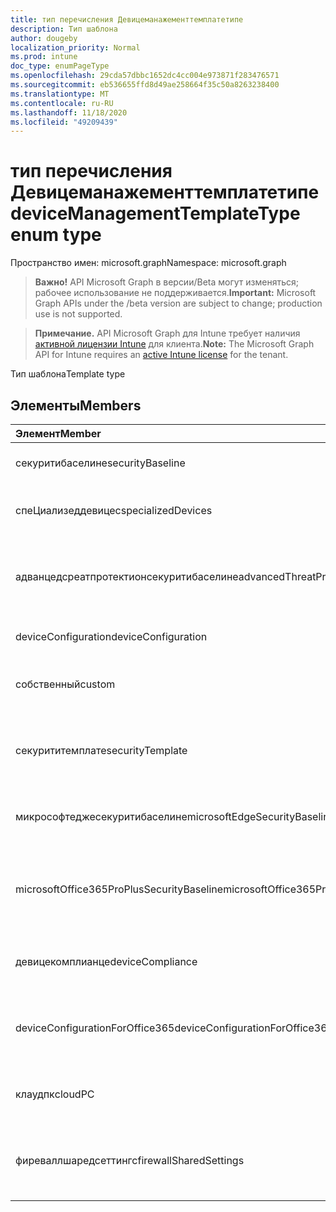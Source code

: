 ```yaml
---
title: тип перечисления Девицеманажементтемплатетипе
description: Тип шаблона
author: dougeby
localization_priority: Normal
ms.prod: intune
doc_type: enumPageType
ms.openlocfilehash: 29cda57dbbc1652dc4cc004e973871f283476571
ms.sourcegitcommit: eb536655ffd8d49ae258664f35c50a8263238400
ms.translationtype: MT
ms.contentlocale: ru-RU
ms.lasthandoff: 11/18/2020
ms.locfileid: "49209439"
---
```

# <a name="devicemanagementtemplatetype-enum-type"></a><span data-ttu-id="778e7-103">тип перечисления Девицеманажементтемплатетипе</span><span class="sxs-lookup"><span data-stu-id="778e7-103">deviceManagementTemplateType enum type</span></span>

<span data-ttu-id="778e7-104">Пространство имен: microsoft.graph</span><span class="sxs-lookup"><span data-stu-id="778e7-104">Namespace: microsoft.graph</span></span>

> <span data-ttu-id="778e7-105">**Важно!** API Microsoft Graph в версии/Beta могут изменяться; рабочее использование не поддерживается.</span><span class="sxs-lookup"><span data-stu-id="778e7-105">**Important:** Microsoft Graph APIs under the /beta version are subject to change; production use is not supported.</span></span>

> <span data-ttu-id="778e7-106">**Примечание.** API Microsoft Graph для Intune требует наличия [активной лицензии Intune](https://go.microsoft.com/fwlink/?linkid=839381) для клиента.</span><span class="sxs-lookup"><span data-stu-id="778e7-106">**Note:** The Microsoft Graph API for Intune requires an [active Intune license](https://go.microsoft.com/fwlink/?linkid=839381) for the tenant.</span></span>

<span data-ttu-id="778e7-107">Тип шаблона</span><span class="sxs-lookup"><span data-stu-id="778e7-107">Template type</span></span>

## <a name="members"></a><span data-ttu-id="778e7-108">Элементы</span><span class="sxs-lookup"><span data-stu-id="778e7-108">Members</span></span>
|<span data-ttu-id="778e7-109">Элемент</span><span class="sxs-lookup"><span data-stu-id="778e7-109">Member</span></span>|<span data-ttu-id="778e7-110">Значение</span><span class="sxs-lookup"><span data-stu-id="778e7-110">Value</span></span>|<span data-ttu-id="778e7-111">Описание</span><span class="sxs-lookup"><span data-stu-id="778e7-111">Description</span></span>|
|:---|:---|:---|
|<span data-ttu-id="778e7-112">секуритибаселине</span><span class="sxs-lookup"><span data-stu-id="778e7-112">securityBaseline</span></span>|<span data-ttu-id="778e7-113">нуль</span><span class="sxs-lookup"><span data-stu-id="778e7-113">0</span></span>|<span data-ttu-id="778e7-114">Шаблон базового плана безопасности</span><span class="sxs-lookup"><span data-stu-id="778e7-114">Security baseline template</span></span>|
|<span data-ttu-id="778e7-115">спеЦиализеддевицес</span><span class="sxs-lookup"><span data-stu-id="778e7-115">specializedDevices</span></span>|<span data-ttu-id="778e7-116">1,1</span><span class="sxs-lookup"><span data-stu-id="778e7-116">1</span></span>|<span data-ttu-id="778e7-117">Шаблон специализированных устройств</span><span class="sxs-lookup"><span data-stu-id="778e7-117">Specialized devices template</span></span>|
|<span data-ttu-id="778e7-118">адванцедсреатпротектионсекуритибаселине</span><span class="sxs-lookup"><span data-stu-id="778e7-118">advancedThreatProtectionSecurityBaseline</span></span>|<span data-ttu-id="778e7-119">2</span><span class="sxs-lookup"><span data-stu-id="778e7-119">2</span></span>|<span data-ttu-id="778e7-120">Основной шаблон безопасности Advanced Threat protection</span><span class="sxs-lookup"><span data-stu-id="778e7-120">Advanced Threat Protection security baseline template</span></span>|
|<span data-ttu-id="778e7-121">deviceConfiguration</span><span class="sxs-lookup"><span data-stu-id="778e7-121">deviceConfiguration</span></span>|<span data-ttu-id="778e7-122">4</span><span class="sxs-lookup"><span data-stu-id="778e7-122">3</span></span>|<span data-ttu-id="778e7-123">Шаблон конфигурации устройства</span><span class="sxs-lookup"><span data-stu-id="778e7-123">Device configuration template</span></span>|
|<span data-ttu-id="778e7-124">собственный</span><span class="sxs-lookup"><span data-stu-id="778e7-124">custom</span></span>|<span data-ttu-id="778e7-125">4 </span><span class="sxs-lookup"><span data-stu-id="778e7-125">4</span></span>|<span data-ttu-id="778e7-126">Настраиваемый шаблон, определенный администратором</span><span class="sxs-lookup"><span data-stu-id="778e7-126">Custom admin defined template</span></span>|
|<span data-ttu-id="778e7-127">секурититемплате</span><span class="sxs-lookup"><span data-stu-id="778e7-127">securityTemplate</span></span>|<span data-ttu-id="778e7-128">5 </span><span class="sxs-lookup"><span data-stu-id="778e7-128">5</span></span>|<span data-ttu-id="778e7-129">Шаблоны с определенными параметрами безопасности</span><span class="sxs-lookup"><span data-stu-id="778e7-129">Templates containing specific security focused settings</span></span>|
|<span data-ttu-id="778e7-130">микрософтеджесекуритибаселине</span><span class="sxs-lookup"><span data-stu-id="778e7-130">microsoftEdgeSecurityBaseline</span></span>|<span data-ttu-id="778e7-131">6 </span><span class="sxs-lookup"><span data-stu-id="778e7-131">6</span></span>|<span data-ttu-id="778e7-132">Базовый шаблон безопасности Microsoft Edge</span><span class="sxs-lookup"><span data-stu-id="778e7-132">Microsoft Edge security baseline template</span></span>|
|<span data-ttu-id="778e7-133">microsoftOffice365ProPlusSecurityBaseline</span><span class="sxs-lookup"><span data-stu-id="778e7-133">microsoftOffice365ProPlusSecurityBaseline</span></span>|<span data-ttu-id="778e7-134">7 </span><span class="sxs-lookup"><span data-stu-id="778e7-134">7</span></span>|<span data-ttu-id="778e7-135">Базовый шаблон безопасности Microsoft Office 365 профессиональный плюс</span><span class="sxs-lookup"><span data-stu-id="778e7-135">Microsoft Office 365 ProPlus security baseline template</span></span>|
|<span data-ttu-id="778e7-136">девицекомплианце</span><span class="sxs-lookup"><span data-stu-id="778e7-136">deviceCompliance</span></span>|<span data-ttu-id="778e7-137">8 </span><span class="sxs-lookup"><span data-stu-id="778e7-137">8</span></span>|<span data-ttu-id="778e7-138">Шаблон соответствия требованиям устройств</span><span class="sxs-lookup"><span data-stu-id="778e7-138">Device compliance template</span></span>|
|<span data-ttu-id="778e7-139">deviceConfigurationForOffice365</span><span class="sxs-lookup"><span data-stu-id="778e7-139">deviceConfigurationForOffice365</span></span>|<span data-ttu-id="778e7-140">9 </span><span class="sxs-lookup"><span data-stu-id="778e7-140">9</span></span>|<span data-ttu-id="778e7-141">Настройка устройств для параметров Microsoft Office 365</span><span class="sxs-lookup"><span data-stu-id="778e7-141">Device Configuration for Microsoft Office 365 settings</span></span>|
|<span data-ttu-id="778e7-142">клаудпк</span><span class="sxs-lookup"><span data-stu-id="778e7-142">cloudPC</span></span>|<span data-ttu-id="778e7-143">10 </span><span class="sxs-lookup"><span data-stu-id="778e7-143">10</span></span>|<span data-ttu-id="778e7-144">Шаблон базового уровня безопасности для Cloud PC</span><span class="sxs-lookup"><span data-stu-id="778e7-144">Cloud PC security baseline template</span></span>|
|<span data-ttu-id="778e7-145">фиреваллшаредсеттингс</span><span class="sxs-lookup"><span data-stu-id="778e7-145">firewallSharedSettings</span></span>|<span data-ttu-id="778e7-146">11 </span><span class="sxs-lookup"><span data-stu-id="778e7-146">11</span></span>|<span data-ttu-id="778e7-147">Шаблоны общих объектов брандмауэра для параметров ссылки</span><span class="sxs-lookup"><span data-stu-id="778e7-147">Firewall Shared Object templates for reference settings</span></span>|




